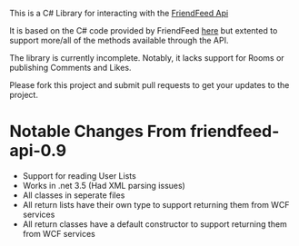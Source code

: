 This is a C# Library for interacting with the [FriendFeed Api](http://friendfeed.com/api/)

It is based on the C# code provided by FriendFeed [here](http://code.google.com/p/friendfeed-api/)
but extented to support more/all of the methods available through the API.

The library is currently incomplete. Notably, it lacks support for Rooms or publishing Comments and Likes.

Please fork this project and submit pull requests to get your updates to the project.

Notable Changes From friendfeed-api-0.9
========================================
- Support for reading User Lists
- Works in .net 3.5 (Had XML parsing issues)
- All classes in seperate files
- All return lists have their own type to support returning them from WCF services
- All return classes have a default constructor to support returning them from WCF services

